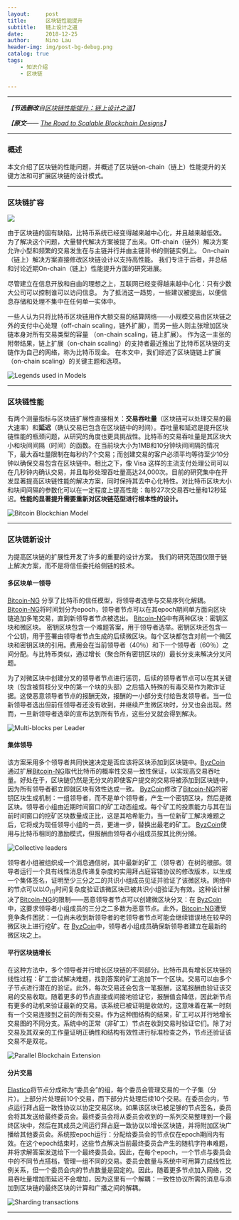 ```yaml
---
layout:     post
title:      区块链性能提升
subtitle:   链上设计之道
date:       2018-12-25
author:     Nino Lau
header-img: img/post-bg-debug.png
catalog: true
tags:
    - 知识介绍
    - 区块链

---
```


---

*【**节选删改**自[区块链性能提升：链上设计之道](https://mp.weixin.qq.com/s?__biz=MzIzNzU4MTg5NQ==&mid=2247484503&idx=1&sn=f491d7233bfd2d315966bbf48c641333&scene=21#wechat_redirect)】*

*【**原文**—— [The Road to Scalable Blockchain Designs](https://sheharbano.com/assets/publications/usenix_login_2017.pdf)】*



---

### 概述

本文介绍了区块链的性能问题，并概述了区块链on-chain（链上）性能提升的关键方法和可扩展区块链的设计模式。



---

### 区块链扩容

![](https://ws4.sinaimg.cn/large/006tNbRwly1fyhkwio9rzj30u00ejgnr.jpg)

由于区块链的固有缺陷，比特币系统已经变得越来越中心化，并且越来越低效。 为了解决这个问题，大量替代解决方案被提了出来。Off-chain（链外）解决方案允许小型和频繁的交易发生在与主链并行并由主链背书的侧链实例上。 On-chain（链上）解决方案直接修改区块链设计以支持高性能。 我们专注于后者，并总结和讨论近期On-chain（链上）性能提升方面的研究进展。

尽管建立在信息开放和自由的理想之上，互联网已经变得越来越中心化：只有少数大公司可以控制谁可以访问信息。 为了抵消这一趋势，一些建议被提出，以便信息存储和处理不集中在任何单一实体中。

一些人认为只将比特币区块链用作大额交易的结算网络——小规模交易由区块链之外的支付中心处理（off-chain scaling，链外扩展），而另一些人则主张增加区块链本身对所有交易类型的容量 （on-chain scaling，链上扩展）。 作为这一主张的附带结果，链上扩展（on-chain scaling）的支持者最近推出了比特币区块链的支链作为自己的网络，称为比特币现金。 在本文中，我们综述了区块链链上扩展（on-chain scaling）的关键主题和选项。

![Legends used in Models](https://ws1.sinaimg.cn/large/006tNbRwgy1fyhlg5piiuj30iq064q3g.jpg)



---

### 区块链性能

有两个测量指标与区块链扩展性直接相关：**交易吞吐量**（区块链可以处理交易的最大速率）和**延迟**（确认交易已包含在区块链中的时间）。吞吐量和延迟是提升区块链性能的瓶颈问题，从研究的角度也更具挑战性。比特币的交易吞吐量是其区块大小和块间间隔（时间）的函数。在当前块大小为1MB和10分钟块间间隔的情况下，最大吞吐量限制在每秒约7个交易；而创建交易的客户必须平均等待至少10分钟以确保交易包含在区块链中。相比之下，像 Visa 这样的主流支付处理公司可以在几秒钟内确认交易，并且每秒处理吞吐量高达24,000次。目前的研究集中在开发显著提高区块链性能的解决方案，同时保持其去中心化特性。对比特币区块大小和块间间隔的参数化可以在一定程度上提高性能：每秒27次交易吞吐量和12秒延迟。**性能的显著提升需要重新对区块链范型进行根本性的设计。**

![Bitcoin Blockchian Model](https://ws2.sinaimg.cn/large/006tNbRwgy1fyhlf0nkbhj30bq09amxe.jpg)



---

### 区块链新设计

为提高区块链的扩展性开发了许多的重要的设计方案。 我们的研究范围仅限于链上解决方案，而不是将信任委托给侧链的技术。



#### 多区块单一领导

[Bitcoin-NG](https://www.usenix.org/system/files/conference/nsdi16/nsdi16-paper-eyal.pdf) 分享了比特币的信任模型，将领导者选举与交易序列化解耦。[Bitcoin-NG](https://www.usenix.org/system/files/conference/nsdi16/nsdi16-paper-eyal.pdf)将时间划分为epoch，领导者节点可以在其epoch期间单方面向区块链追加多笔交易，直到新领导者节点被选出。 [Bitcoin-NG](https://www.usenix.org/system/files/conference/nsdi16/nsdi16-paper-eyal.pdf)中有两种区块：密钥区块和微区块。 密钥区块包含一个难题答案，用于领导者选举。密钥区块还包含一个公钥，用于签署由领导者节点生成的后续微区块。每个区块都包含对前一个微区块和密钥区块的引用。费用会在当前领导者（40％）和下一个领导者（60％）之间分配。与比特币类似，通过增长（聚合所有密钥区块的）最长分支来解决分叉问题。

为了对微区块中创建分叉的领导者节点进行惩罚，后续的领导者节点可以在其关键块（包含被剪枝分叉中的第一个块的头部）之后插入特殊的有毒交易作为欺诈证据。这使恶意领导者节点的报酬无效，报酬的一小部分支付给告发领导者。当一位新领导者选出但前任领导者还没有收到，并继续产生微区块时，分叉也会出现。然而，一旦新领导者选举的宣布达到所有节点，这些分叉就会得到解决。

![Multi-blocks per Leader ](https://ws1.sinaimg.cn/large/006tNbRwly1fyhllo26ywj30c408s3yt.jpg)



#### 集体领导

该方案采用多个领导者共同快速决定是否应该将区块添加到区块链中。[ByzCoin](https://www.usenix.org/system/files/conference/usenixsecurity16/sec16_paper_kokoris-kogias.pdf) 通过扩展[Bitcoin-NG](https://www.usenix.org/system/files/conference/nsdi16/nsdi16-paper-eyal.pdf)取代比特币的概率性交易一致性保证，以实现高交易吞吐量。好处在于，区块链仍然是无分叉的即使客户提交的交易将被添加到区块链中，因为所有领导者都立即就区块有效性达成一致。 [ByzCoin](https://www.usenix.org/system/files/conference/usenixsecurity16/sec16_paper_kokoris-kogias.pdf)修改了[Bitcoin-NG](https://www.usenix.org/system/files/conference/nsdi16/nsdi16-paper-eyal.pdf)的密钥区块生成机制：一组领导者，而不是单个领导者，产生一个密钥区块，然后是微区块。领导者小组由近期时间窗口的矿工动态组成。每个矿工的投票能力与其在当前时间窗口的挖矿区块数量成正比，这是其哈希能力。当一位新矿工解决难题之后，它将成为现任领导小组的一员，更进一步，替换出最老的矿工。 [ByzCoin](https://www.usenix.org/system/files/conference/usenixsecurity16/sec16_paper_kokoris-kogias.pdf)使用与比特币相同的激励模式，但报酬由领导者小组成员按其比例分摊。

![Collective leaders](https://ws2.sinaimg.cn/large/006tNbRwgy1fyhlprcyybj30cc09ot9a.jpg)

领导者小组被组织成一个消息通信树，其中最新的矿工（领导者）在树的根部。领导者运行一个具有线性消息传递复杂度的实用拜占庭容错协议的修改版本，以生成一个集体签名，证明至少三分之二的共识小组成员见证并验证了该微区块。网络中的节点可以以$O_{(1)}$时间复杂度验证该微区块已被共识小组验证为有效。这种设计解决了[Bitcoin-NG](https://www.usenix.org/system/files/conference/nsdi16/nsdi16-paper-eyal.pdf)的限制——恶意领导者节点可以创建微区块分叉：在 [ByzCoin](https://www.usenix.org/system/files/conference/usenixsecurity16/sec16_paper_kokoris-kogias.pdf)中，这要求领导者小组成员的三分之二多数为恶意节点。此外，[Bitcoin-NG](https://www.usenix.org/system/files/conference/nsdi16/nsdi16-paper-eyal.pdf)遭受竞争条件困扰：一位尚未收到新领导者的老领导者节点可能会继续错误地在较早的微区块上进行挖矿。在 [ByzCoin](https://www.usenix.org/system/files/conference/usenixsecurity16/sec16_paper_kokoris-kogias.pdf)中，领导者小组成员确保新领导者建立在最新的微区块之上。



#### 平行区块链增长

在这种方法中，多个领导者并行增长区块链的不同部分。比特币具有增长区块链的线性过程：矿工尝试解决难题，找到答案的矿工追加下一个区块。交易可以由多个子节点进行潜在的验证。此外，每次交易还会包含一笔报酬，这笔报酬由验证该交易的交易收取。随着更多的节点直接或间接地验证它，报酬值会降低，因此新节点有更多的动机来验证最新的交易。该系统已被证明是收敛的，这意味着在某一时刻有一个交易连接到之前的所有交易。作为这种图结构的结果，矿工可以并行地增长交易图的不同分支。系统中的正常（非矿工）节点在收到交易时验证它们。除了对交易及其双亲的工作量证明正确性和结构有效性进行标准检查之外，节点还验证该交易不是双花。

![Parallel Blockchain Extension](https://ws3.sinaimg.cn/large/006tNbRwgy1fyhltcu2b9j30jc0f2jsd.jpg)



#### 分片交易

[Elastico](https://www.comp.nus.edu.sg/~loiluu/papers/elastico.pdf)将节点分成称为“委员会”的组，每个委员会管理交易的一个子集（分片）。上部分片处理前10个交易，而下部分片处理后续10个交易。在委员会内，节点运行拜占庭一致性协议以协定交易区块。如果该区块已被足够的节点签名，委员会将其发送给最终委员会。最终委员会将从委员会收到的一系列交易整理到一个最终区块中，然后在其成员之间运行拜占庭一致协议以增长区块链，并将附加区块广播给其他委员会。系统按epoch运行：分配给委员会的节点仅在epoch期间内有效。在这个epoch结束时，这些节点解决当前最终委员会产生的随机字符串难题，并将求解答案发送给下一个最终委员会。因此，在每个epoch，一个节点与委员会中的不同节点搭档，管理一组不同的交易。委员会数量与系统中可用算力成线性比例关系，但一个委员会内的节点数量是固定的。因此，随着更多节点加入网络，交易吞吐量增加而延迟不会增加，因为这里有一个解耦：一致性协议所需的消息与添加到区块链的最终区块的计算和广播之间的解耦。

![Sharding transactions](https://ws1.sinaimg.cn/large/006tNbRwgy1fyhlw2yjx3j30jk0gsjt1.jpg)



---

